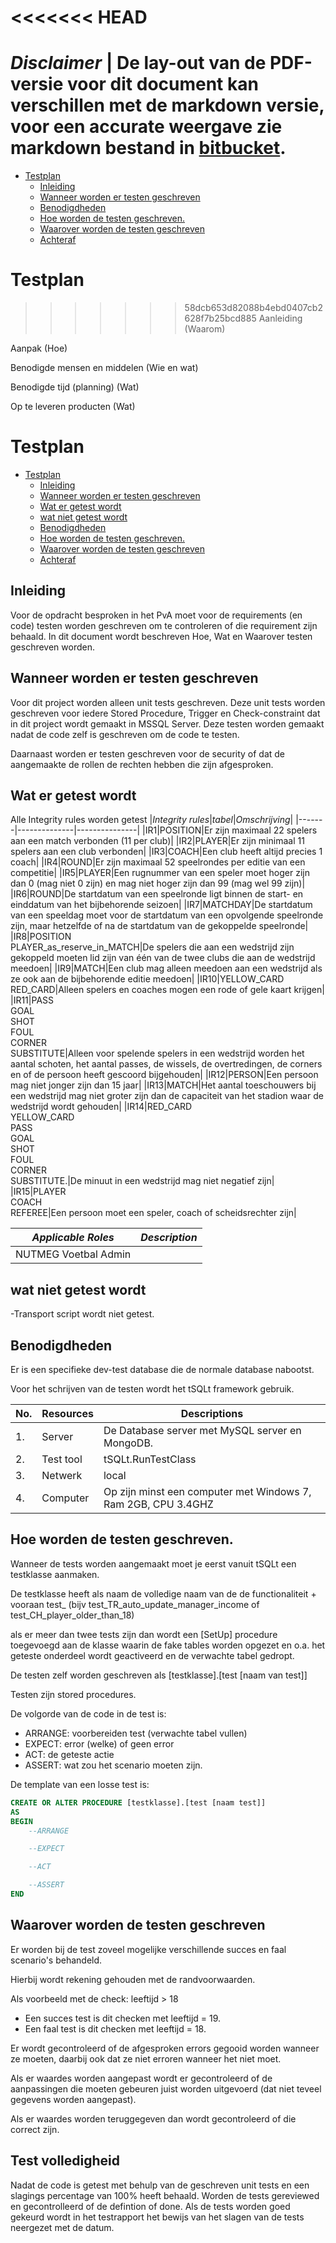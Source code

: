 <<<<<<< HEAD
=======
# ***Disclaimer*** | De lay-out van de PDF-versie voor dit document kan verschillen met de markdown versie, voor een accurate weergave zie markdown bestand in [bitbucket](https://isebitbucket.aimsites.nl/projects/S22122A4/repos/football-league-manager/browse/docs).

- [Testplan](#testplan)
	- [Inleiding](#inleiding)
	- [Wanneer worden er testen geschreven](#wanneer-worden-er-testen-geschreven)
	- [Benodigdheden](#benodigdheden)
	- [Hoe worden de testen geschreven.](#hoe-worden-de-testen-geschreven)
	- [Waarover worden de testen geschreven](#waarover-worden-de-testen-geschreven)
	- [Achteraf](#achteraf)

# Testplan

>>>>>>> 58dcb653d82088b4ebd0407cb2628f7b25bcd885
Aanleiding (Waarom)

Aanpak (Hoe)

Benodigde mensen en middelen (Wie en wat)

Benodigde tijd (planning) (Wat)

Op te leveren producten (Wat)
# Testplan

- [Testplan](#testplan)
	- [Inleiding](#inleiding)
	- [Wanneer worden er testen geschreven](#wanneer-worden-er-testen-geschreven)
	- [Wat er getest wordt](#Wat-er-getest-wordt)
	- [wat niet getest wordt](#wat-niet-getest-wordt)
	- [Benodigdheden](#benodigdheden)
	- [Hoe worden de testen geschreven.](#hoe-worden-de-testen-geschreven)
	- [Waarover worden de testen geschreven](#waarover-worden-de-testen-geschreven)
	- [Achteraf](#achteraf)

## Inleiding

Voor de opdracht besproken in het PvA moet voor de requirements (en code) testen worden geschreven om te controleren of die requirement zijn behaald.
In dit document wordt beschreven Hoe, Wat en Waarover testen geschreven worden.

## Wanneer worden er testen geschreven

Voor dit project worden alleen unit tests geschreven.
Deze unit tests worden geschreven voor iedere Stored Procedure, Trigger en Check-constraint dat in dit project wordt gemaakt in MSSQL Server.
Deze testen worden gemaakt nadat de code zelf is geschreven om de code te testen.

Daarnaast worden er testen geschreven voor de security of dat de aangemaakte de rollen de rechten hebben die zijn afgesproken.

## Wat er getest wordt

Alle Integrity rules worden getest
|*Integrity rules*|*tabel*|*Omschrijving*|
|-------|--------------|---------------|
|IR1|POSITION|Er zijn maximaal 22 spelers aan een match verbonden (11 per club)|
|IR2|PLAYER|Er zijn minimaal 11 spelers aan een club verbonden|
|IR3|COACH|Een club heeft altijd precies 1 coach|
|IR4|ROUND|Er zijn maximaal 52 speelrondes per editie van een competitie|
|IR5|PLAYER|Een rugnummer van een speler moet hoger zijn dan 0 (mag niet 0 zijn) en mag niet hoger zijn dan 99 (mag wel 99 zijn)|
|IR6|ROUND|De startdatum van een speelronde ligt binnen de start- en einddatum van het bijbehorende seizoen|
|IR7|MATCHDAY|De startdatum van een speeldag moet voor de startdatum van een opvolgende speelronde zijn, maar hetzelfde of na de startdatum van de gekoppelde speelronde|
|IR8|POSITION<BR>PLAYER_as_reserve_in_MATCH|De spelers die aan een wedstrijd zijn gekoppeld moeten lid zijn van één van de twee clubs die aan de wedstrijd meedoen|
|IR9|MATCH|Een club mag alleen meedoen aan een wedstrijd als ze ook aan de bijbehorende editie meedoen|
|IR10|YELLOW_CARD<BR>RED_CARD|Alleen spelers en coaches mogen een rode of gele kaart krijgen|
|IR11|PASS<BR>GOAL<BR>SHOT<BR>FOUL<BR>CORNER<BR>SUBSTITUTE|Alleen voor spelende spelers in een wedstrijd worden het aantal schoten, het aantal passes, de wissels, de overtredingen, de corners en of de persoon heeft gescoord bijgehouden|
|IR12|PERSON|Een persoon mag niet jonger zijn dan 15 jaar|
|IR13|MATCH|Het aantal toeschouwers bij een wedstrijd mag niet groter zijn dan de capaciteit van het stadion waar de wedstrijd wordt gehouden|
|IR14|RED_CARD<BR>YELLOW_CARD<BR>PASS<BR>GOAL<BR>SHOT<BR>FOUL<BR>CORNER<BR>SUBSTITUTE.|De minuut in een wedstrijd mag niet negatief zijn|
|IR15|PLAYER<BR>COACH<BR>REFEREE|Een persoon moet een speler, coach of scheidsrechter zijn|

|*Applicable Roles*|*Description*|
|---------------|--------------|
|NUTMEG Voetbal Admin||

## wat niet getest wordt

-Transport script wordt niet getest.

## Benodigdheden

Er is een specifieke dev-test database die de normale database nabootst.

Voor het schrijven van de testen wordt het tSQLt framework gebruik.

|No.|Resources|Descriptions|
|--|--|--|
|1.|Server|De Database server met MySQL server en MongoDB.|
|2.|Test tool|tSQLt.RunTestClass|
|3.|Netwerk|local|
|4.|Computer|Op zijn minst een computer met Windows 7, Ram 2GB, CPU 3.4GHZ|

## Hoe worden de testen geschreven.

Wanneer de tests worden aangemaakt moet je eerst vanuit tSQLt een testklasse aanmaken. 

De testklasse heeft als naam de volledige naam van de  de functionaliteit + vooraan test_ (bijv test_TR_auto_update_manager_income of test_CH_player_older_than_18)

als er meer dan twee tests zijn dan wordt een \[SetUp\] procedure toegevoegd aan de klasse waarin de fake tables worden opgezet en o.a. het geteste onderdeel wordt geactiveerd en de verwachte tabel gedropt.

De testen zelf worden geschreven als \[testklasse\].\[test \[naam van test\]\]

Testen zijn stored procedures.

De volgorde van de code in de test is:
- ARRANGE: voorbereiden test (verwachte tabel vullen)
- EXPECT: error (welke) of geen error
- ACT: de geteste actie
- ASSERT: wat zou het scenario moeten zijn.

De template van een losse test is:

```SQL
CREATE OR ALTER PROCEDURE [testklasse].[test [naam test]]
AS
BEGIN
	--ARRANGE

	--EXPECT

	--ACT

	--ASSERT
END
```

## Waarover worden de testen geschreven

Er worden bij de test zoveel mogelijke verschillende succes en faal scenario's behandeld.

Hierbij wordt rekening gehouden met de randvoorwaarden.

Als voorbeeld met de check: leeftijd > 18

- Een succes test is dit checken met leeftijd = 19.
- Een faal test is dit checken met leeftijd = 18.

Er wordt gecontroleerd of de afgesproken errors gegooid worden wanneer ze moeten, daarbij ook dat ze niet erroren wanneer het niet moet.

Als er waardes worden aangepast wordt er gecontroleerd of de aanpassingen die moeten gebeuren juist worden uitgevoerd (dat niet teveel gegevens worden aangepast).

Als er waardes worden teruggegeven dan wordt gecontroleerd of die correct zijn.

## Test volledigheid

Nadat de code is getest met behulp van de geschreven unit tests en een slagings percentage van 100% heeft behaald. Worden de tests gereviewed en gecontrolleerd of de defintion of done. Als de tests worden goed gekeurd wordt in het testrapport het bewijs van het slagen van de tests neergezet met de datum.